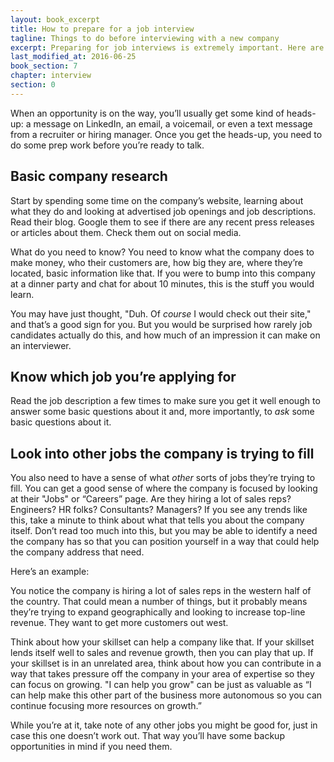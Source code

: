 ```yaml
---
layout: book_excerpt
title: How to prepare for a job interview
tagline: Things to do before interviewing with a new company
excerpt: Preparing for job interviews is extremely important. Here are some things you can do to prepare for your next job interview.
last_modified_at: 2016-06-25
book_section: 7
chapter: interview
section: 0
---
```


When an opportunity is on the way, you’ll usually get some kind of heads-up: a message on LinkedIn, an email, a voicemail, or even a text message from a recruiter or hiring manager. Once you get the heads-up, you need to do some prep work before you’re ready to talk.

## Basic company research

Start by spending some time on the company’s website, learning about what they do and looking at advertised job openings and job descriptions. Read their blog. Google them to see if there are any recent press releases or articles about them. Check them out on social media.

What do you need to know? You need to know what the company does to make money, who their customers are, how big they are, where they’re located, basic information like that. If you were to bump into this company at a dinner party and chat for about 10 minutes, this is the stuff you would learn.

You may have just thought, "Duh. Of *course* I would check out their site," and that’s a good sign for you. But you would be surprised how rarely job candidates actually do this, and how much of an impression it can make on an interviewer.

## Know which job you’re applying for

Read the job description a few times to make sure you get it well enough to answer some basic questions about it and, more importantly, to *ask* some basic questions about it.

## Look into other jobs the company is trying to fill

You also need to have a sense of what *other* sorts of jobs they’re trying to fill. You can get a good sense of where the company is focused by looking at their "Jobs" or “Careers” page. Are they hiring a lot of sales reps? Engineers? HR folks? Consultants? Managers? If you see any trends like this, take a minute to think about what that tells you about the company itself. Don’t read too much into this, but you may be able to identify a need the company has so that you can position yourself in a way that could help the company address that need.

Here’s an example:

You notice the company is hiring a lot of sales reps in the western half of the country. That could mean a number of things, but it probably means they’re trying to expand geographically and looking to increase top-line revenue. They want to get more customers out west. 

Think about how your skillset can help a company like that. If your skillset lends itself well to sales and revenue growth, then you can play that up. If your skillset is in an unrelated area, think about how you can contribute in a way that takes pressure off the company in your area of expertise so they can focus on growing. "I can help you grow" can be just as valuable as “I can help make this other part of the business more autonomous so you can continue focusing more resources on growth.”

While you’re at it, take note of any other jobs you might be good for, just in case this one doesn’t work out. That way you’ll have some backup opportunities in mind if you need them.
